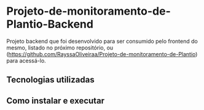 # Projeto-de-monitoramento-de-Plantio-Backend
Projeto backend que foi desenvolvido para ser consumido pelo frontend do mesmo, listado no próximo repositório, ou (https://github.com/RayssaOliveiraa/Projeto-de-monitoramento-de-Plantio) para acessá-lo. 

## Tecnologias utilizadas

## Como instalar e executar
